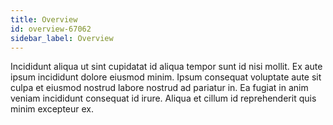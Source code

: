 ```yaml
---
title: Overview
id: overview-67062
sidebar_label: Overview
---
```


Incididunt aliqua ut sint cupidatat id aliqua tempor sunt id nisi mollit. Ex aute ipsum incididunt dolore eiusmod minim. Ipsum consequat voluptate aute sit culpa et eiusmod nostrud labore nostrud ad pariatur in. Ea fugiat in anim veniam incididunt consequat id irure. Aliqua et cillum id reprehenderit quis minim excepteur ex.

